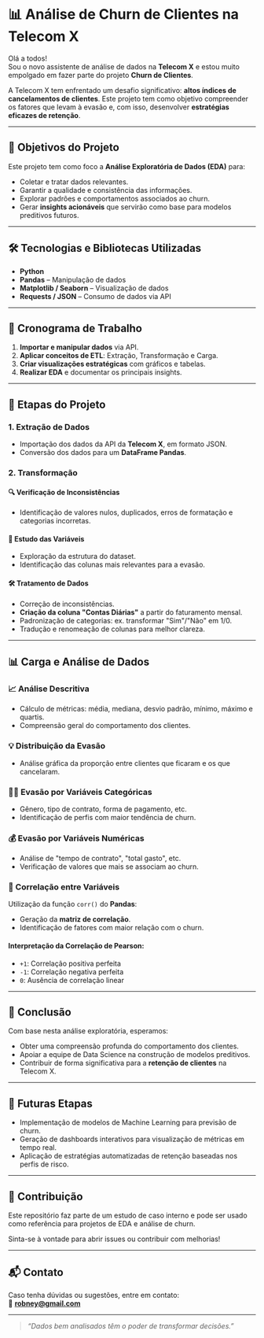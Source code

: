 # 📊 Análise de Churn de Clientes na Telecom X

Olá a todos!  
Sou o novo assistente de análise de dados na **Telecom X** e estou muito empolgado em fazer parte do projeto **Churn de Clientes**.

A Telecom X tem enfrentado um desafio significativo: **altos índices de cancelamentos de clientes**. Este projeto tem como objetivo compreender os fatores que levam à evasão e, com isso, desenvolver **estratégias eficazes de retenção**.

---

## 🚀 Objetivos do Projeto

Este projeto tem como foco a **Análise Exploratória de Dados (EDA)** para:

- Coletar e tratar dados relevantes.
- Garantir a qualidade e consistência das informações.
- Explorar padrões e comportamentos associados ao churn.
- Gerar **insights acionáveis** que servirão como base para modelos preditivos futuros.

---

## 🛠️ Tecnologias e Bibliotecas Utilizadas

- **Python**
- **Pandas** – Manipulação de dados
- **Matplotlib / Seaborn** – Visualização de dados
- **Requests / JSON** – Consumo de dados via API

---

## 📅 Cronograma de Trabalho

1. **Importar e manipular dados** via API.
2. **Aplicar conceitos de ETL**: Extração, Transformação e Carga.
3. **Criar visualizações estratégicas** com gráficos e tabelas.
4. **Realizar EDA** e documentar os principais insights.

---

## 📌 Etapas do Projeto

### 1. Extração de Dados

- Importação dos dados da API da **Telecom X**, em formato JSON.
- Conversão dos dados para um **DataFrame Pandas**.

### 2. Transformação

#### 🔍 Verificação de Inconsistências

- Identificação de valores nulos, duplicados, erros de formatação e categorias incorretas.

#### 🔢 Estudo das Variáveis

- Exploração da estrutura do dataset.
- Identificação das colunas mais relevantes para a evasão.

#### 🛠️ Tratamento de Dados

- Correção de inconsistências.
- **Criação da coluna "Contas Diárias"** a partir do faturamento mensal.
- Padronização de categorias: ex. transformar "Sim"/"Não" em 1/0.
- Tradução e renomeação de colunas para melhor clareza.

---

## 📊 Carga e Análise de Dados

### 📈 Análise Descritiva

- Cálculo de métricas: média, mediana, desvio padrão, mínimo, máximo e quartis.
- Compreensão geral do comportamento dos clientes.

### 💡 Distribuição da Evasão

- Análise gráfica da proporção entre clientes que ficaram e os que cancelaram.

### 🧑‍💼 Evasão por Variáveis Categóricas

- Gênero, tipo de contrato, forma de pagamento, etc.
- Identificação de perfis com maior tendência de churn.

### 💰 Evasão por Variáveis Numéricas

- Análise de "tempo de contrato", "total gasto", etc.
- Verificação de valores que mais se associam ao churn.

### 🔗 Correlação entre Variáveis

Utilização da função `corr()` do **Pandas**:

- Geração da **matriz de correlação**.
- Identificação de fatores com maior relação com o churn.

#### Interpretação da Correlação de Pearson:

- `+1`: Correlação positiva perfeita
- `-1`: Correlação negativa perfeita
- `0`: Ausência de correlação linear

---

## 📌 Conclusão

Com base nesta análise exploratória, esperamos:

- Obter uma compreensão profunda do comportamento dos clientes.
- Apoiar a equipe de Data Science na construção de modelos preditivos.
- Contribuir de forma significativa para a **retenção de clientes** na Telecom X.

---

## 🧠 Futuras Etapas

- Implementação de modelos de Machine Learning para previsão de churn.
- Geração de dashboards interativos para visualização de métricas em tempo real.
- Aplicação de estratégias automatizadas de retenção baseadas nos perfis de risco.

---

## 🤝 Contribuição

Este repositório faz parte de um estudo de caso interno e pode ser usado como referência para projetos de EDA e análise de churn.

Sinta-se à vontade para abrir issues ou contribuir com melhorias!

---

## 📬 Contato

Caso tenha dúvidas ou sugestões, entre em contato:  
📧 **robney@gmail.com**

---

> _“Dados bem analisados têm o poder de transformar decisões.”_
